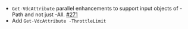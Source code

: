 - `Get-VdcAttribute` parallel enhancements to support input objects of -Path and not just -All.  [#271](https://github.com/Venafi/VenafiPS/issues/271)
- Add `Get-VdcAttribute -ThrottleLimit`
